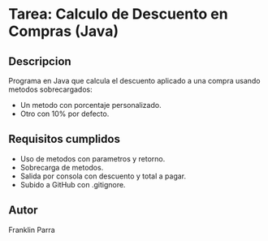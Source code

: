 # Tarea: Calculo de Descuento en Compras (Java)

## Descripcion
Programa en Java que calcula el descuento aplicado a una compra usando metodos sobrecargados:
- Un metodo con porcentaje personalizado.
- Otro con 10% por defecto.

## Requisitos cumplidos
- Uso de metodos con parametros y retorno.
- Sobrecarga de metodos.
- Salida por consola con descuento y total a pagar.
- Subido a GitHub con .gitignore.

## Autor
Franklin Parra
